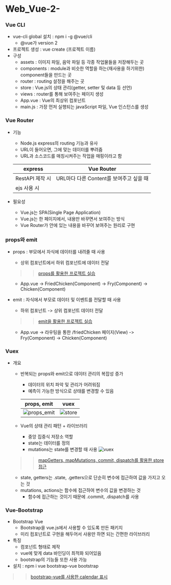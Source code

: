 # Web_Vue-2-

### Vue CLI
- vue-cli global 설치 : npm i -g @vue/cli
  - @vue가 version 2
- 프로젝트 생성 : vue create (프로젝트 이름)
- 구성
  - assets : 이미지 파일, 음악 파일 등 각종 작업물들을 저장해두는 곳
  - components : module과 비슷한 역할을 하는(재사용을 하기위한) component들을 만드는 곳
  - router : routing 설정을 해주는 곳
  - store : Vue.js의 상태 관리(getter, setter 및 data 등 선언)
  - views : router를 통해 보여주는 페이지 생성
  - App.vue : Vue의 최상위 컴포넌트
  - main.js : 가장 먼저 실행되는 javaScript 파일, Vue 인스턴스를 생성

### Vue Router
- 기능
  - Node.js express의 routing 기능과 유사
  - URL이 들어오면, 그에 맞는 데이터를 뿌려줌
  - URL과 소스코드를 매칭시켜주는 작업을 매핑이라고 함
  
  | express | Vue Router |
  | --- | --- |
  | RestAPI 제작 시 | URL마다 다른 Content를 보여주고 싶을 때 |
  | ejs 사용 시 |
  
- 필요성
  - Vue.js는 SPA(Single Page Application)
  - Vue.js는 한 페이지에서, 내용만 바꾸면서 보여주는 방식
  - Vue Router가 안에 있는 내용을 바꾸어 보여주는 원리로 구현
  
### props와 emit
- props : 부모에서 자식에 데이터를 내려줄 때 사용
  - 상위 컴포넌트에서 하위 컴포넌트에 데이터 전달
  
  >> [props를 활용한 프로젝트 실습](https://github.com/KimUJin3359/Web_Vue-2-/tree/master/project002/src)
  
  - App.vue -> FriedChicken(Component) -> Fry(Component) -> Chicken(Component)
  
- emit : 자식에서 부모로 데이터 및 이벤트를 전달할 때 사용
  - 하위 컴포넌트 -> 상위 컴포넌트 데이터 전달
  
  >> [emit을 활용한 프로젝트 실습](https://github.com/KimUJin3359/Web_Vue-2-/tree/master/project003/src)
  
  - App.vue -> 라우팅을 통한 /friedChicken 페이지(View) -> Fry(Component) -> Chicken(Component)

### Vuex
- 개요
  - 반복되는 props와 emit으로 데이터 관리의 복잡성 증가
    - 데이터의 위치 파악 및 관리가 어려워짐
    - 예측이 가능한 방식으로 상태를 변경할 수 있음
    
    | props, emit | vuex |
    | --- | --- |
    | ![props_emit](https://user-images.githubusercontent.com/50474972/110508867-d5396600-8144-11eb-9c49-b301c512ab65.jpg) | ![store](https://user-images.githubusercontent.com/50474972/110508870-d7032980-8144-11eb-8302-c058b056d55d.jpg) |
    
  - Vue의 상태 관리 패턴 + 라이브러리
    - 중앙 집중식 저장소 역할
    - state는 데이터를 정의
    - mutations는 state를 변경할 때 사용
    ![vuex](https://user-images.githubusercontent.com/50474972/110509759-cbfcc900-8145-11eb-83bf-0633517cc9b6.jpeg)
    
  >> [mapGetters, mapMutations, commit, dispatch를 활용한 store 접근](https://github.com/KimUJin3359/Web_Vue-2-/tree/master/project004/src)
  
    - state, getters는 .state, .getters으로 단순히 변수에 접근하여 값을 가지고 오는 것
    - mutations, actions는 함수에 접근하여 변수의 값을 변경하는 것
      - 함수에 접근하는 것이기 때문에 .commit, .dispatch를 사용
      
### Vue-Bootstrap
- Bootstrap Vue
  - Bootstrap을 vue.js에서 사용할 수 있도록 만든 패키지
  - 미리 컴포넌트로 구현을 해두어서 사용만 하면 되는 간편한 라이브러리
- 특징
  - 컴포넌트 형태로 제작
  - vue에 맞게 data 바인딩이 최적화 되어있음
  - bootstrap의 기능들 또한 사용 가능
- 설치 : npm i vue bootstrap-vue bootstrap

>> [bootstrap-vue를 사용한 calendar 표시](https://github.com/KimUJin3359/Web_Vue-2-/tree/master/project005/src)
  
  
